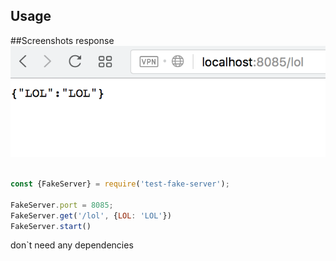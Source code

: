 ## Usage


##Screenshots response
<img src="./screen.png" width="550"/>

```js

const {FakeServer} = require('test-fake-server');

FakeServer.port = 8085;
FakeServer.get('/lol', {LOL: 'LOL'})
FakeServer.start()

```

don`t need any dependencies
